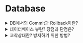 # Database


<details>
<summary> DB에서의 Commit과 Rollback이란? </summary>
<div markdown="1">
<br>

- 커밋(Commit): 모든 부분작업이 정상적으로 완료하면 이 변경사항을 한꺼번에 DB에 반영
    - 작성한 쿼리문에서 Update, Delete, Insert를 수행했을 때, 그 쿼리문 수행결과에 대해 확정을 짓겠다는 뜻이다.
- 롤백(Rollback): 부분 작업이 실패하면 트랜잭션 실행 전으로 되돌림
    - 쿼리문 수행결과에 대해 번복을 함. 즉, 쿼리문 수행 이전으로 원상복귀 하겠다는 뜻이다(Commit 하기 전에 사용됨).
  
</div>
</details>


<details>
<summary> 데이터베이스 뷰란? 장점과 단점은? </summary>
<div markdown="1">
<br>

> 데이터베이스 뷰란?
> 

허용된 데이터를 제한적으로 보여주기 위해 하나 이상의 테이블에서 유도된 가상 테이블입니다.

> 데이터베이스 뷰의 장점과 단점은 무엇입니까?
> 

장점

- 뷰의 데이터가 저장되는 물리적 위치가 없으므로 리소스를 낭비하지 않고 출력을 생성합니다.
- 삽입, 업데이트 및 삭제와 같은 명령을 허용하지 않으므로 데이터 액세스가 제한됩니다.

단점

- 해당 뷰와 관련된 테이블을 삭제하면 뷰가 관련이 없습니다.
- 큰 테이블에 대해 뷰를 만들 때 더 많은 메모리가 사용됩니다.
  
</div>
</details>



<details>
<summary> 교착상태란? 방지하기 위한 방법? </summary>
<div markdown="1">
<br>
  
  
> 교착상태란?
> 

2개 이상의 트랜잭션이 특정 자원(테이블 또는 행)의 잠금(Lock)을 획득한 채 다른 트랜잭션이 소유하고 있는 잠금을 요구하면 아무리 기다려도 상황이 바뀌지 않는 상태가 되는데 이를 **교착상태** 라고 합니다.

> 교착상태를 방지하기 위한 방법에 대해 설명하세요.
> 
  
- 트랜잭션을 자주 커밋한다.
- 정해진 순서로 테이블에 접근한다.
- SELECT ~ FOR UPDATE 의 사용을 피한다.
  
  
  
</div>
</details>








